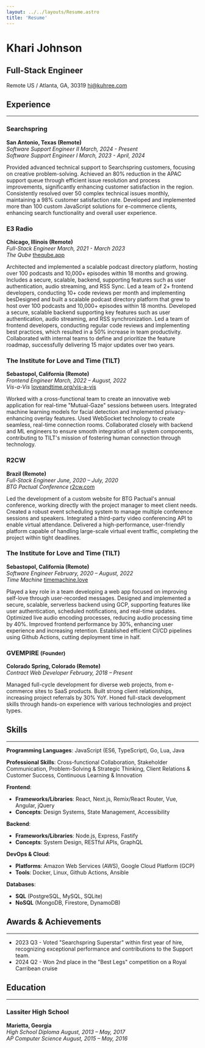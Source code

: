 ```yaml
---
layout: ../../layouts/Resume.astro
title: 'Resume'
---
```


<div class="flex flex-col items-center justify-center text-center">
    <h1 class="my-0">Khari Johnson</h1>
    <h2 class="my-0">Full-Stack Engineer</h2>
    <span>Remote US / Atlanta, GA, 30319</span>
    <a href="mailto:hi+resume@kuhree.com">hi@kuhree.com</a>
</div>

<!-- <p class="mx-auto text-center"> -->
<!-- Innovative Full Stack Software Engineer with 5+ years of experience in developing scalable web applications and leading technical teams. Proven track record of optimizing performance, reducing costs, and driving user engagement across diverse platforms. Skilled in JavaScript/TypeScript ecosystems and cloud technologies. Passionate about leveraging technology to solve complex business challenges and mentor junior developers. -->
<!-- </p> -->

<h2 class="mt-4 mb-0">Experience</h2>

<hr class="mb-2" />

<div class="detail">
    <h3 class="my-0">Searchspring</h3>
    <strong class="font-light">San Antonio, Texas (Remote)</strong>
</div>

<div class="detail">
    <em>Software Support Engineer II</em>
    <em class="font-light">March, 2024 - Present</em>
</div>

<div class="detail">
    <em>Software Support Engineer I</em>
    <em class="font-light">March, 2023 - April, 2024</em>
</div>

Provided advanced technical support to Searchspring customers, focusing on creative problem-solving. Achieved an 80% reduction in the APAC support queue through efficient issue resolution and process improvements, significantly enhancing customer satisfaction in the region. Consistently resolved over 50 complex technical issues monthly, maintaining a 98% customer satisfaction rate. Developed and implemented more than 100 custom JavaScript solutions for e-commerce clients, enhancing search functionality and overall user experience.

<div class="detail">
    <h3 class="my-0">E3 Radio</h3>
    <strong class="font-light">Chicago, Illinois (Remote)</strong>
</div>

<div class="detail">
    <em>Full-Stack Engineer</em>
    <em class="font-light">March, 2021 - March 2023</em>
</div>

<div class="detail">
    <em>The Qube</em>
    <a href="https://theqube.app" class="font-light">theqube.app</a>
</div>

Architected and implemented a scalable podcast directory platform, hosting over 100 podcasts and 10,000+ episodes within 18 months and growing. Includes a secure, scalable, backend, supporting features such as user authentication, audio streaming, and RSS Sync. Led a team of 2+ frontend developers, conducting 10+ code reviews per month and implementing besDesigned and built a scalable podcast directory platform that grew to host over 100 podcasts and 10,000+ episodes within 18 months. Developed a secure, scalable backend supporting key features such as user authentication, audio streaming, and RSS synchronization. Led a team of frontend developers, conducting regular code reviews and implementing best practices, which resulted in a 50% increase in team productivity. Collaborated with internal teams to define and prioritize the feature roadmap, successfully delivering 15 major updates over two years.

<div class="detail">
    <h3 class="my-0">The Institute for Love and Time (TILT)</h3>
    <strong class="font-light">Sebastopol, California (Remote)</strong>
</div>

<div class="detail">
    <em>Frontend Engineer</em>
    <em class="font-light">March, 2022 – August, 2022</em>
</div>

<div class="detail">
    <em>Vis-a-Vis</em>
    <a href="https://loveandtime.org/vis-a-vis/" class="font-light">loveandtime.org/vis-a-vis</a>
</div>

Worked with a cross-functional team to create an innovative web application for real-time "Mutual-Gaze" sessions between users. Integrated machine learning models for facial detection and implemented privacy-enhancing overlay features. Used WebSocket technology to create seamless, real-time connection rooms. Collaborated closely with backend and ML engineers to ensure smooth integration of all system components, contributing to TILT's mission of fostering human connection through technology.

<div class="detail">
    <h3 class="my-0">R2CW</h3>
    <strong class="font-light">Brazil (Remote)</strong>
</div>

<div class="detail">
    <em>Full-Stack Engineer</em>
    <em class="font-light">June, 2020 – July, 2020</em>
</div>

<div class="detail">
    <em>BTG Pactual Conference</em>
    <a href="https://r2cw.com" class="font-light">r2cw.com</a>
</div>

Led the development of a custom website for BTG Pactual's annual conference, working directly with the project manager to meet client needs. Created a robust event scheduling system to manage multiple conference sessions and speakers. Integrated a third-party video conferencing API to enable virtual attendance. Delivered a high-performance, user-friendly platform capable of handling large-scale virtual event traffic, completing the project within tight deadlines.

<div class="detail">
    <h3 class="my-0">The Institute for Love and Time (TILT)</h3>
    <strong class="font-light">Sebastopol, California (Remote)</strong>
</div>

<div class="detail">
    <em>Software Engineer</em>
    <em class="font-light">February, 2020 – August, 2022</em>
</div>

<div class="detail">
    <em>Time Machine</em>
    <a href="https://timemachine.love" class="font-light">timemachine.love</a>
</div>

Played a key role in a team developing a web app focused on improving self-love through user-recorded messages. Designed and implemented a secure, scalable, serverless backend using GCP, supporting features like user authentication, scheduled notifications, and real-time updates. Optimized live audio encoding processes, reducing audio processing time by 40%. Improved frontend performance by 30%, enhancing user experience and increasing retention. Established efficient CI/CD pipelines using Github Actions, cutting deployment time in half.

<div class="detail mt-4">
    <h3 class="my-0">
        GVEMPIRE 
        <small>(Founder)</small>
    </h3>
    <strong class="font-light">Colorado Spring, Colorado (Remote)</strong>
</div>

<div class="detail">
    <em>Contract Web Developer</em>
    <em class="font-light">February, 2018 – Present</em>
</div>

Managed full-cycle development for diverse web projects, from e-commerce sites to SaaS products. Built strong client relationships, increasing project referrals by 30% YoY. Honed full-stack development skills through hands-on experience with various technologies and project types.

<h2 class="mt-4 mb-0">Skills</h2>

<hr class="mb-2" />

<div class="skill-summary">

**Programming Languages**:
    JavaScript (ES6, TypeScript),
    Go,
    Lua,
    Java

**Professional Skills**:
    Cross-functional Collaboration,
    Stakeholder Communication,
    Problem-Solving & Strategic Thinking,
    Client Relations & Customer Success,
    Continuous Learning & Innovation

**Frontend**:
- **Frameworks/Libraries**:
    React,
    Next.js,
    Remix/React Router,
    Vue,
    Angular,
    jQuery
- **Concepts**:
    Design Systems,
    State Management,
    Accessibility

**Backend**:
- **Frameworks/Libraries**:
    Node.js, Express, Fastify
- **Concepts**:
    System Design,
    RESTful APIs,
    GraphQL

**DevOps & Cloud**:
- **Platforms**:
    Amazon Web Services (AWS),
    Google Cloud Platform (GCP)
- **Tools**:
    Docker,
    Linux,
    Github Actions,
    Ansible

**Databases**:
- **SQL** (PostgreSQL, MySQL, SQLite)
- **NoSQL** (MongoDB, Firestore, DynamoDB)

</div>

<h2 class="mt-4 mb-0">Awards & Achievements</h2>

<hr class="mb-2" />

- 2023 Q3 - Voted "Searchspring Superstar" within first year of hire, recognizing exceptional performance and contributions to the Support team.
- 2024 Q2 - Won 2nd place in the "Best Legs" competition on a Royal Carribean cruise

<h2 class="mt-4 mb-0">Education</h2>

<hr class="mb-2" />

<div class="flex justify-between">
    <h3 class="my-0">Lassiter High School</h3>
    <strong class="font-light">Marietta, Georgia</strong>
</div>

<div class="flex justify-between">
    <em>High School Diploma</em>
    <em class="font-light">August, 2013 – May, 2017</em>
</div>

<div class="flex justify-between">
    <em>AP Computer Science</em>
    <em class="font-light">August, 2015 – May, 2016</em>
</div>

